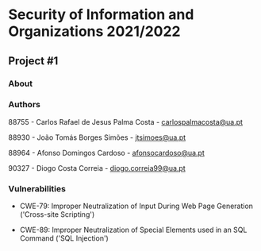 # Security of Information and Organizations 2021/2022
## Project \#1

### About

### Authors
88755 - Carlos Rafael de Jesus Palma Costa - carlospalmacosta@ua.pt

88930 - João Tomás Borges Simões - jtsimoes@ua.pt

88964 - Afonso Domingos Cardoso - afonsocardoso@ua.pt

90327 - Diogo Costa Correia - diogo.correia99@ua.pt

### Vulnerabilities
- CWE-79: Improper Neutralization of Input During Web Page Generation ('Cross-site Scripting')

- CWE-89: Improper Neutralization of Special Elements used in an SQL Command ('SQL Injection')
